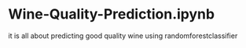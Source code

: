 # Wine-Quality-Prediction.ipynb
it is all about predicting good quality wine using randomforestclassifier
